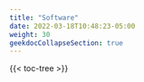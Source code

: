 ```yaml
---
title: "Software"
date: 2022-03-18T10:48:23-05:00
weight: 30
geekdocCollapseSection: true
---
```


{{< toc-tree >}}